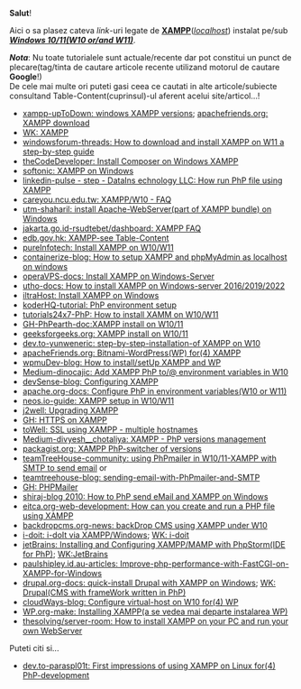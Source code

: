 **Salut**!

Aici o sa plasez cateva *link*-uri legate de [**XAMPP**](https://www.apachefriends.org/download.html)([*localhost*](https://www.apachefriends.org/faq_windows.html)) instalat pe/sub [***Windows 10/11(W10 or/and W11)***](https://php101.net/deploy/webserver-with-xampp-on-windows/).

***Nota***: Nu toate tutorialele sunt actuale/recente dar pot constitui un punct de plecare(tag/tinta de cautare articole recente utilizand motorul de cautare **Google**!)<br/> De cele mai multe ori puteti gasi ceea ce cautati in alte articole/subiecte consultand Table-Content(cuprinsul)-ul aferent acelui site/articol...!

 - [xampp-upToDown: windows XAMPP versions](https://xampp.en.uptodown.com/windows/versions); [apachefriends.org: XAMPP download](https://www.apachefriends.org/de/download.html)
 - [WK: XAMPP](https://en.wikipedia.org/wiki/XAMPP)
 - [windowsforum-threads: How to download and install XAMPP on W11  a step-by-step guide](https://windowsforum.com/threads/how-to-download-and-install-xampp-on-windows-11-a-step-by-step-guide.349859/)
 - [theCodeDeveloper: Install Composer on Windows XAMPP](https://www.thecodedeveloper.com/install-composer-windows-xampp/)
 - [softonic: XAMPP on Windows](https://xampp-windows.en.softonic.com/)
 - [linkedin-pulse - step - DataIns echnology LLC: How run PhP file using XAMPP](https://www.linkedin.com/pulse/how-run-php-file-using-xampp-step-data-ins-technology-llc/)
 - [careyou.ncu.edu.tw: XAMPP/W10 - FAQ](https://careyou.ncu.edu.tw/dashboard/faq.html)
 - [utm-shaharil: install Apache-WebServer(part of XAMPP bundle) on Windows](https://people.utm.my/shaharil/install-apache-web-server-on-windows/)
 - [jakarta.go.id-rsudtebet/dashboard: XAMPP FAQ](https://rsudtebet.jakarta.go.id/dashboard/faq.html)
 - [edb.gov.hk: XAMPP-see Table-Content](https://www.edb.gov.hk/attachment/en/curriculum-development/kla/technology-edu/resources/computer-edu/2B%20-%20XAMPP%202.pdf)
 - [pureInfotech: Install XAMPP on W10/W11](https://pureinfotech.com/install-xampp-windows-10/)
 - [containerize-blog: How to setup XAMPP and phpMyAdmin as localhost on windows](https://blog.containerize.com/how-to-setup-xampp-and-phpmyadmin-as-localhost-on-windows/)
 - [operaVPS-docs: Install XAMPP on Windows-Server](https://operavps.com/docs/install-xampp-on-windows-server/)
 - [utho-docs: How to install XAMPP on Windows-server 2016/2019/2022](https://utho.com/docs/windows/how-to-install-xampp-on-windows-server-2016-2019-2022/)
 - [iltraHost: Install XAMPP on Windows](https://ultahost.com/knowledge-base/install-xampp-windows/)
 - [koderHQ-tutorial: PhP environment setup](https://www.koderhq.com/tutorial/php/environment-setup/)
 - [tutorials24x7-PhP: How to install XAMM on W10/W11](https://www.tutorials24x7.com/php/how-to-install-xampp-on-windows)
 - [GH-PhPearth-doc:XAMPP install on W10/11](https://github.com/phpearth/docs/blob/master/_install/windows/xampp.md)
 - [geeksforgeeks.org: XAMPP install on W10/11](https://www.geeksforgeeks.org/how-to-install-xampp-on-windows/)
 - [dev.to-yunweneric: step-by-step-installation-of XAMPP on W10](https://dev.to/yunweneric/step-by-step-installation-of-xammp-on-windows-10-5g9o)
 - [apacheFriends.org: Bitnami-WordPress(WP) for(4) XAMPP](https://www.apachefriends.org/bitnami_for_xampp.html)
 - [wpmuDev-blog: How to install/setUp XAMPP and WP](https://wpmudev.com/blog/setting-up-xampp/)
 - [Medium-dinocajic: Add XAMPP PhP to/@ environment variables in W10](https://dinocajic.medium.com/add-xampp-php-to-environment-variables-in-windows-10-af20a765b0ce)
 - [devSense-blog: Configuring XAMPP](https://blog.devsense.com/2021/configuring-xampp)
 - [apache.org-docs: Configure PhP in environment variables(W10 or W11)](https://netbeans.apache.org/tutorial/main/kb/docs/php/configure-php-environment-windows/)
 - [neos.io-guide: XAMPP setup in W10/W11 ](https://docs.neos.io/guide/installation-development-setup/manual-setup/xampp-setup-windows)
 - [j2well: Upgrading XAMPP](https://jtowell.com.au/upgrading-your-xampp-setup-on-windows-without-losing-anything/)
 - [GH: HTTPS on XAMPP](https://gist.github.com/adnan360/ad2b1cfc44114ac6f91fbb668c76798d)
 - [toWell: SSL using XAMPP - multiple hostnames](https://jtowell.com.au/ssl-localhost-xampp-windows-multiple-host-names/)
 - [Medium-divyesh__chotaliya: XAMPP - PhP versions management](https://medium.com/@divyesh__chotaliya/effortlessly-switching-xampp-php-versions-on-windows-d76b8e5237e7)
 - [packagist.org: XAMPP PhP-switcher of versions](https://packagist.org/packages/jackiedo/xampp-php-switcher)
 - [teamTreeHouse-community: using PhPmailer in W10/11-XAMPP with SMTP to send email](https://teamtreehouse.com/community/using-phpmailer-in-windows-xampp-with-smtp-to-send-email) or
 - [teamtreehouse-blog: sending-email-with-PhPmailer-and-SMTP](https://blog.teamtreehouse.com/sending-email-with-phpmailer-and-smtp?_gl=1*1elkg0l*_gcl_au*MTk0MjUyMjY1OS4xNzM5MjA2ODkw)
 - [GH: PHPMailer](https://github.com/PHPMailer/PHPMailer)
 - [shiraj-blog 2010: How to PhP send eMail and XAMPP on Windows](https://blog.shiraj.com/2010/09/how-to-php-sendmail-and-xampp-on-windows/)
 - [eitca.org-web-development: How can you create and run a PHP file using XAMPP](https://eitca.org/web-development/eitc-wd-pmsf-php-and-mysql-fundamentals/getting-started-with-php/installing-php-xampp/examination-review-installing-php-xampp/how-can-you-create-and-run-a-php-file-using-xampp/)
 - [backdropcms.org-news: backDrop CMS using XAMPP under W10](https://backdropcms.org/news/backdrop-cms-xampp-windows-10)
 - [i-doit: i-doIt via XAMPP/Windows](https://kb.i-doit.com/en/installation/manual-installation/microsoft-windows-server/i-doit-via-xampp.html); [WK: i-doit](https://de.wikipedia.org/wiki/I-doit)
 - [jetBrains: Installing and Configuring XAMPP/MAMP with PhpStorm(IDE for PhP)](https://blog.jetbrains.com/phpstorm/2013/08/installing-and-configuring-xampp-mamp-with-phpstorm/); [WK:JetBrains](https://en.wikipedia.org/wiki/JetBrains)
 - [paulshipley.id.au-articles: Improve-php-performance-with-FastCGI-on-XAMPP-for-Windows](https://paulshipley.id.au/articles/coding-tips/improve-php-performance-with-fastcgi-on-xampp-for-windows/)
 - [drupal.org-docs: quick-install Drupal with XAMPP on Windows](https://www.drupal.org/docs/develop/local-server-setup/windows-development-environment/using-xampp/quick-install-drupal-with-xampp-on-windows); [WK: Drupal(CMS with frameWork written in PhP)](https://en.wikipedia.org/wiki/Drupal)
 - [cloudWays-blog: Configure virtual-host on W10 for(4) WP](https://www.cloudways.com/blog/configure-virtual-host-on-windows-10-for-wordpress/)
 - [WP.org-make: Installing XAMPP(a se vedea mai departe instalarea WP)](https://make.wordpress.org/core/handbook/tutorials/installing-wordpress-locally/installing-xampp/)
 - [thesolving/server-room: How to install XAMPP on your PC and run your own WebServer ](https://www.thesolving.com/server-room/how-to-install-xampp-on-your-pc-and-run-your-own-webserver/)

Puteti citi si...

 - [dev.to-paraspl01t: First impressions of using XAMPP on Linux for(4) PhP-development](https://dev.to/paraspl01t/first-impressions-of-using-xampp-on-linux-for-php-development-5h0g)
